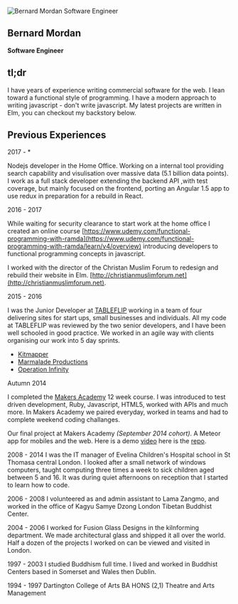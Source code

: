 ![Bernard Mordan Software Engineer](https://avatars2.githubusercontent.com/u/4499581?s=460&v=4)

## Bernard Mordan
**Software Engineer** 

## tl;dr

I have years of experience writing commercial software for the web. I lean toward a functional style of programming. I have a modern approach to writing javascript - don't write javascript. My latest projects are written in Elm, you can checkout my backstory below.

## Previous Experiences

2017 - *

Nodejs developer in the Home Office. Working on a internal tool providing search capability and visulisation over massive data (5.1 billion data points). I work as a full stack developer extending the backend API ,with test coverage, but mainly focused on the frontend, porting an Angular 1.5 app to use redux in preparation for a rebuild in React.

2016 - 2017

While waiting for security clearance to start work at the home office I created an online course [https://www.udemy.com/functional-programming-with-ramda](https://www.udemy.com/functional-programming-with-ramda/learn/v4/overview) introducing developers to functional programming concepts in javascript.

I worked with the director of the Christan Muslim Forum to redesign and rebuild their website in Elm. [http://christianmuslimforum.net](http://christianmuslimforum.net).

2015 - 2016

I was the Junior Developer at [TABLEFLIP](https://tableflip.io) working in a team of four delivering sites for start ups, small businesses and individuals. All my code at TABLEFLIP was reviewed by the two senior developers, and I have been well schooled in good practice. We worked in an agile way with clients organising our work into 5 day sprints.

* [Kitmapper](https://kitmapper.com)
* [Marmalade Productions](http://tableflip.github.io/marmalade-productions)
* [Operation Infinity](http://operationinfinity.org)

Autumn 2014

I completed the [Makers Academy](http://www.makersacademy.com/) 12 week course. I was introduced to test driven development, Ruby, Javascript, HTML5, worked with APIs and much more. In Makers Academy we paired everyday, worked in teams and had to complete weekend coding challanges.

Our final project at Makers Academy *(September 2014 cohort)*. A Meteor app for mobiles and the web. Here is a demo [video](https://youtu.be/qpGh8sWWuV0) here is the [repo](https://github.com/bmordan/flickynotes).

2008 - 2014
I was the IT manager of Evelina Children's Hospital school in St Thomasa central London. I looked after a small network of windows computers, taught computing three times a week to sick children aged between 5 and 16. It was during quiet afternoons on reception that I started to learn how to code.

2006 - 2008
I volunteered as and admin assistant to Lama Zangmo, and worked in the office of Kagyu Samye Dzong London Tibetan Buddhist Center.

2004 - 2006
I worked for Fusion Glass Designs in the kilnforming department. We made architectural glass and shipped it all over the world. Half a dozen of the projects I worked on can be viewed and visited in London.

1997 - 2003
I studied Buddhism full time. I lived and worked in Buddhist Centers based in Somerset and Wales then Dublin.

1994 - 1997
Dartington College of Arts
BA HONS (2,1) Theatre and Arts Management
